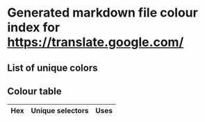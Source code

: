 # Generated markdown file colour index for https://translate.google.com/

## List of unique colors



## Colour table

| Hex | Unique selectors | Uses |
| :--------------------------------------- | :--------------------------------------- | :--------------------------------------- |
